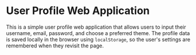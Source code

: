 # User Profile Web Application

This is a simple user profile web application that allows users to input their username, email, password, and choose a preferred theme. The profile data is saved locally in the browser using `localStorage`, so the user's settings are remembered when they revisit the page.


